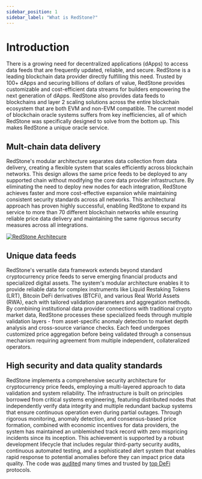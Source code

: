 ```yaml
---
sidebar_position: 1
sidebar_label: "What is RedStone?"
---
```


# Introduction

There is a growing need for decentralized applications (dApps) to access data feeds that are frequently updated, reliable, and secure. RedStone is a leading blockchain data provider directly fulfilling this need. Trusted by 100+ dApps and securing billions of dollars of value, RedStone provides customizable and cost-efficient data streams for builders empowering the next generation of dApps. RedStone also provides data feeds to blockchains and layer 2 scaling solutions across the entire blockchain ecosystem that are both EVM and non-EVM compatible. The current model of blockchain oracle systems suffers from key inefficiencies, all of which RedStone was specifically designed to solve from the bottom up. This makes RedStone a unique oracle service.

## Mult-chain data delivery

RedStone's modular architecture separates data collection from data delivery, creating a flexible system that scales efficiently across blockchain networks. This design allows the same price feeds to be deployed to any supported chain without modifying the core data provider infrastructure. By eliminating the need to deploy new nodes for each integration, RedStone achieves faster and more cost-effective expansion while maintaining consistent security standards across all networks. This architectural approach has proven highly successful, enabling RedStone to expand its service to more than 70 different blockchain networks while ensuring reliable price data delivery and maintaining the same rigorous security measures across all integrations.

<a target="_blank" href="https://raw.githubusercontent.com/redstone-finance/redstone-docs/main/static/img/redstone-architecture-simple.png">
  <img alt="RedStone Architecure" src="/img/redstone-architecture-simple.png"/>
</a>

## Unique data feeds

RedStone's versatile data framework extends beyond standard cryptocurrency price feeds to serve emerging financial products and specialized digital assets. The system's modular architecture enables it to provide reliable data for complex instruments like Liquid Restaking Tokens (LRT), Bitcoin DeFi derivatives (BTCFi), and various Real World Assets (RWA), each with tailored validation parameters and aggregation methods. By combining institutional data provider connections with traditional crypto market data, RedStone processes these specialized feeds through multiple validation layers - from asset-specific anomaly detection to market depth analysis and cross-source variance checks. Each feed undergoes customized price aggregation before being validated through a consensus mechanism requiring agreement from multiple independent, collateralized operators.

## High security and data quality standards

RedStone implements a comprehensive security architecture for cryptocurrency price feeds, employing a multi-layered approach to data validation and system reliability. The infrastructure is built on principles borrowed from critical systems engineering, featuring distributed nodes that independently verify data integrity and multiple redundant backup systems that ensure continuous operation even during partial outages. Through rigorous monitoring, anomaly detection, and consensus-based price formation, combined with economic incentives for data providers, the system has maintained an unblemished track record with zero mispricing incidents since its inception. This achievement is supported by a robust development lifecycle that includes regular third-party security audits, continuous automated testing, and a sophisticated alert system that enables rapid response to potential anomalies before they can impact price data quality. The code was [audited](./security/4-audits.md) many times and trusted by [top DeFi](https://www.redstone.finance/clients) protocols.
